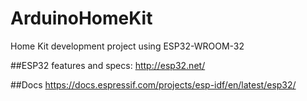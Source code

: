 # ArduinoHomeKit
Home Kit development  project using ESP32-WROOM-32

##ESP32 features and specs:
http://esp32.net/


##Docs
https://docs.espressif.com/projects/esp-idf/en/latest/esp32/
